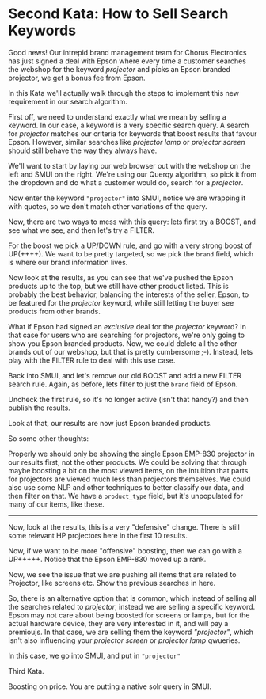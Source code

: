 # Second Kata: How to Sell Search Keywords

Good news!  Our intrepid brand management team for Chorus Electronics has just signed a deal with Epson where every time a customer searches the webshop for the keyword _projector_ and picks an Epson branded projector, we get a bonus fee from Epson.

In this Kata we'll actually walk through the steps to implement this new requirement in our search algorithm.

First off, we need to understand exactly what we mean by selling a keyword.  In our case, a keyword is a very specific search query.  A search for _projector_ matches our criteria for keywords that boost results that favour Epson.   However, similar searches like _projector lamp_ or _projector screen_ should still behave the way they always have.  

We'll want to start by laying our web browser out with the webshop on the left and SMUI on the right.  We're using our Querqy algorithm, so pick it from the dropdown and do what a customer would do, search for a _projector_.

Now enter the keyword `"projector"` into SMUI, notice we are wrapping it with quotes, so we don't match other variations of the query.


Now, there are two ways to mess with this query:  lets first try a BOOST, and see what we see, and then let's try a FILTER.


For the boost we pick a UP/DOWN rule, and go with a very strong boost of UP(++++).  We want to be pretty targeted, so we pick the `brand` field, which is where our brand information lives.

Now look at the results, as you can see that we've pushed the Epson products up to the top, but we still have other product listed.   This is probably the best behavior, balancing the interests of the seller, Epson, to be featured for the _projector_ keyword, while still letting the buyer see products from other brands.

What if Epson had signed an *exclusive* deal for the _projector_ keyword?  In that case for users who are searching for projectors, we're only going to show you Epson branded products.  Now, we could delete all the other brands out of our webshop, but that is pretty cumbersome ;-).   Instead, lets play with the FILTER rule to deal with this use case.

Back into SMUI, and let's remove our old BOOST and add a new FILTER search rule.  Again, as before, lets filter to just the `brand` field of Epson.

Uncheck the first rule, so it's no longer active (isn't that handy?) and then publish the results.

Look at that, our results are now just Epson branded products.   

So some other thoughts:

Properly we should only be showing the single Epson EMP-830 projector in our results first, not the other products.  We could be solving that through maybe boosting a bit on the most viewed items, on the intuition that parts for projectors are viewed much less than projectors themselves.  We could also use some NLP and other techniques to better classify our data, and then filter on that.  We have a `product_type` field, but it's unpopulated for many of our items, like these.



------------


Now, look at the results, this is a very "defensive" change.   There is still some relevant HP projectors here in the first 10 results.  

Now, if we want to be more "offensive" boosting, then we can go with a UP+++++.  Notice that the Epson EMP-830 moved up a rank.  

Now, we see the issue that we are pushing all items that are related to Projector, like screens etc.
Show the previous searches in here.

So, there is an alternative option that is common, which instead of selling all the searches related to _projector_, instead we are selling a specific keyword.   Epson may not care about being boosted for screens or lamps, but for the actual hardware device, they are very interested in it, and will pay a premioujs.  In that case, we are selling them the keyword *"projector"*, which isn't also influencing your _projector screen_ or _projector lamp_ qwueries.

In this case, we go into SMUI, and put in `"projector"`


Third Kata.

Boosting on price.  You are putting a native solr query in SMUI.
